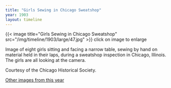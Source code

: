 ```yaml
---
title: "Girls Sewing in Chicago Sweatshop"
year: 1903
layout: timeline
---
```


{{< image title="Girls Sewing in Chicago Sweatshop" src="/img/timeline/1903/large/47.jpg" >}}
click on image to enlarge

Image of eight girls sitting and facing a narrow table, sewing by hand on material held in their laps, during a sweatshop inspection in Chicago, Illinois. The girls are all looking at the camera. 

Courtesy of the Chicago Historical Society.  

[Other images from this year](/historical/timeline/1903)